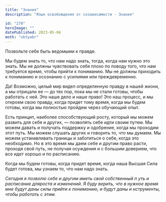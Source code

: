 ```yaml
---
title: "Знания"
description: "Язык освобождения от созависимости - Знания"

id: "278"
heroImage: ""
datePublished: 2023-05-04
moth: "oktyabr"
---
```


Позвольте себе быть ведомыми к правде.

Мы будем знать то, что нам надо знать, тогда, когда нам нужно это знать. Мы не
должны чувствовать себя плохо по поводу того, что нам требуется время, чтобы
прийти к пониманию. Мы не должны приходить к пониманию и осознанию с усилиями
или преждевременно.

Да! Возможно, целый мир видел определенную правду в нашей жизни, а мы отрицали
ее — до тех пор, пока мы не стали готовы, чтобы работать с ней. Это наше дело
и наше право! Это наш процесс, и мы откроем свою правду, когда придет тому
время, когда мы будем готовы, когда мы полностью пройдем через обучающий опыт.

Есть принцип, наиболее способствующий росту, который мы можем развить для себя
и других, — позволять себе идти своим путем. Мы можем давать и получать
поддержку и одобрение, когда мы проходим этот путь. Мы можем слушать других и
говорить то, что мы думаем. Мы можем устанавливать границы и заботиться о
себе, когда это необходимо. Но в это время мы даем себе и другим право расти,
проходя свой путь, не получая осуждения и с большим доверием, что все идет
хорошо и по расписанию.

Когда мы будем готовы, когда придет время, когда наша Высшая Сила будет
готова, мы узнаем то, что нам надо знать.

_Сегодня_ _я_ _позволю_ _себе_ _и_ _другим_ _иметь_ _свой_ _собственный_ _п_
_уть_ _и_ _расписание_ _дляроста_ _и_ _изменений._ _Я_ _буду_ _верить,_ _что_
_в_ _нужное_ _время_ _мне_ _будут_ _даны_ _силы_ _прийти_ _к_ _пониманию,_ _и_
_будут_ _даны_ _и_ _нструменты,_ _чтобы_ _работать_ _с_ _этим._
